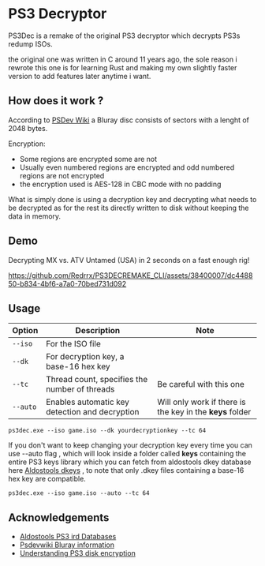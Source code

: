# PS3 Decryptor

PS3Dec is a remake of the original PS3 decryptor which decrypts PS3s redump ISOs.

the original one was written in C  around 11 years ago, the sole reason i rewrote this one is for learning Rust and making my own slightly faster version to add features later anytime i want.


## How does it work ?

According to [PSDev Wiki](https://www.psdevwiki.com/ps3/Bluray_disc)
a Bluray disc consists of sectors with a lenght of
2048 bytes.

Encryption:

- Some regions are encrypted some are not
- Usually even numbered regions are encrypted and odd numbered regions are not encrypted
- the encryption used is AES-128 in CBC mode with no padding

What is simply done is using a decryption key and decrypting what needs to be decrypted as for the rest its directly
written to disk without
keeping the data in memory.


## Demo

Decrypting MX vs. ATV Untamed (USA) in 2 seconds on a fast enough rig!


https://github.com/Redrrx/PS3DECREMAKE_CLI/assets/38400007/dc448850-b834-4bf6-a7a0-70bed731d092



## Usage

| Option | Description                                    | Note                       |
|--------|------------------------------------------------|----------------------------|
| `--iso`| For the ISO file                               |                            |
| `--dk` | For decryption key, a base-16 hex key          |                            |
| `--tc` | Thread count, specifies the number of threads  | Be careful with this one   |
| `--auto`| Enables automatic key detection and decryption| Will only work if there is the key in the **keys** folder|


```
ps3dec.exe --iso game.iso --dk yourdecryptionkey --tc 64
```

If you don't want to keep changing your decryption key every time you can use --auto flag , which will look
inside a folder called **keys** containing the entire PS3 keys library which you can fetch from aldostools dkey database
here  [Aldostools dkeys](https://ps3.aldostools.org/dkey.html)  , to note that only .dkey files containing a base-16 hex
key are compatible.

```
ps3dec.exe --iso game.iso --auto --tc 64
```



## Acknowledgements

- [Aldostools PS3 ird Databases](https://ps3.aldostools.org/ird.html)
- [Psdevwiki Bluray information ](https://www.psdevwiki.com/ps3/Bluray_disc)
- [Understanding PS3 disk encryption](https://www.psx-place.com/threads/3k3y-iso-tools-understanding-ps3-disk-encryption.29903/)



